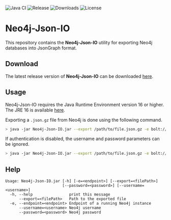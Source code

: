 ![Java CI](https://github.com/BioDWH2/Neo4j-Json-IO/workflows/Java%20CI/badge.svg?branch=develop) ![Release](https://img.shields.io/github/v/release/BioDWH2/Neo4j-Json-IO) ![Downloads](https://img.shields.io/github/downloads/BioDWH2/Neo4j-Json-IO/total) ![License](https://img.shields.io/github/license/BioDWH2/Neo4j-Json-IO)

# Neo4j-Json-IO
This repository contains the **Neo4j-Json-IO** utility for exporting Neo4j databases into JsonGraph format.

## Download
The latest release version of **Neo4j-Json-IO** can be downloaded [here](https://github.com/BioDWH2/Neo4j-Json-IO/releases/latest).

## Usage
Neo4j-Json-IO requires the Java Runtime Environment version 16 or higher. The JRE 16 is available [here](https://adoptopenjdk.net/releases.html?variant=openjdk16).

Exporting a `.json.gz` file from Neo4j is done using the following command.
~~~BASH
> java -jar Neo4j-Json-IO.jar --export /path/to/file.json.gz -e bolt://localhost:8083 --username user --password pass
~~~

If authentication is disabled, the username and password parameters can be ignored.
~~~BASH
> java -jar Neo4j-Json-IO.jar --export /path/to/file.json.gz -e bolt://localhost:8083
~~~

## Help
~~~
Usage: Neo4j-Json-IO.jar [-h] [-e=<endpoint>] [--export=<filePath>]
                         [--password=<password>] [--username=<username>]
  -h, --help                print this message
      --export=<filePath>   Path to the exported file
  -e, --endpoint=<endpoint> Endpoint of a running Neo4j instance
      --username=<username> Neo4j username
      --password=<password> Neo4j password
~~~